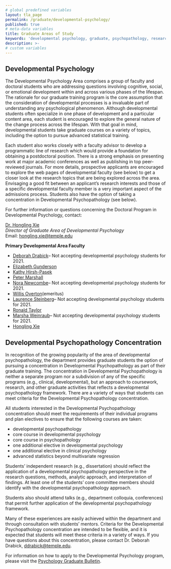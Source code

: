 ```yaml
---
# global predefined variables
layout: tla_page
permalink: /graduate/developmental-psychology/
published: true
# meta-data variables
title: Graduate Areas of Study
keywords: 'developmental psychology, graduate, psychopathology, research'
description: >-
# custom variables
---
```

## Developmental Psychology
The Developmental Psychology Area comprises a group of faculty and doctoral students who are addressing questions involving cognitive, social, or emotional development within and across various phases of the lifespan. The rationale for our graduate training program is the core assumption that the consideration of developmental processes is a invaluable part of understanding any psychological phenomenon. Although developmental students often specialize in one phase of development and a particular content area, each student is encouraged to explore the general nature of the change process across the lifespan. With that goal in mind, developmental students take graduate courses on a variety of topics, including the option to pursue advanced statistical training.

Each student also works closely with a faculty advisor to develop a programmatic line of research which would provide a foundation for obtaining a postdoctoral position. There is a strong emphasis on presenting work at major academic conferences as well as publishing in top peer-reviewed journals. For more details, prospective applicants are encouraged to explore the web pages of developmental faculty (see below) to get a closer look at the research topics that are being explored across the area. Envisaging a good fit between an applicant’s research interests and those of a specific developmental faculty member is a very important aspect of the admissions process. Students also have the option of taking a concentration in Developmental Psychopathology (see below).

For further information or questions concerning the Doctoral Program in Developmental Psychology, contact:

[Dr. Hongling Xie](https://liberalarts.temple.edu/academics/faculty/xie-hongling)<br/>
_Director of Graduate Area of Developmental Psychology_<br/>
Email: [hongling.xie@temple.edu](mailto:hongling.xie@temple.edu)<br/>

**Primary Developmental Area Faculty**

- [Deborah Drabick](https://liberalarts.temple.edu/academics/faculty/drabick-deborah)– Not accepting developmental psychology students for 2021.
- [Elizabeth Gunderson](https://liberalarts.temple.edu/academics/faculty/gunderson-elizabeth)
- [Kathy Hirsh-Pasek](https://liberalarts.temple.edu/academics/faculty/hirsh-pasek-kathryn)
- [Peter Marshall](https://liberalarts.temple.edu/academics/faculty/marshall-peter-j)
- [Nora Newcombe](https://liberalarts.temple.edu/academics/faculty/newcombe-nora)– Not accepting developmental psychology students for 2021.
- [Willis Overton](https://liberalarts.temple.edu/academics/faculty/overton-willis)(emeritus)
- [Laurence Steinberg](https://liberalarts.temple.edu/academics/faculty/steinberg-laurence)– Not accepting developmental psychology students for 2021.
- [Ronald Taylor](https://liberalarts.temple.edu/academics/faculty/taylor-ronald)
- [Marsha Weinraub](https://liberalarts.temple.edu/academics/faculty/weinraub-marsha)– Not accepting developmental psychology students for 2021.
- [Hongling Xie](https://liberalarts.temple.edu/academics/faculty/xie-hongling)

## Developmental Psychopathology Concentration

In recognition of the growing popularity of the area of developmental psychopathology, the department provides graduate students the option of pursuing a concentration in Developmental Psychopathology as part of their graduate training. The concentration in Developmental Psychopathology is neither a separate program nor a subdivision of any of the specific programs (e.g., clinical, developmental), but an approach to coursework, research, and other graduate activities that reflects a developmental psychopathology framework. There are a variety of ways that students can meet criteria for the Developmental Psychopathology concentration.

All students interested in the Developmental Psychopathology concentration should meet the requirements of their individual programs and plan electives to ensure that the following courses are taken:

- developmental psychopathology
- core course in developmental psychology
- core course in psychopathology
- one additional elective in developmental psychology
- one additional elective in clinical psychology
- advanced statistics beyond multivariate regression

Students’ independent research (e.g., dissertation) should reflect the application of a developmental psychopathology perspective in the research questions, methods, analytic approach, and interpretation of findings. At least one of the students’ core committee members should identify with the developmental psychopathology approach.

Students also should attend talks (e.g., department colloquia, conferences) that permit further application of the developmental psychopathology framework.

Many of these experiences are easily achieved within the department and through consultation with students’ mentors. Criteria for the Developmental Psychopathology concentration are intended to be flexible, and it is expected that students will meet these criteria in a variety of ways. If you have questions about this concentration, please contact Dr. Deborah Drabick, [ddrabick@temple.edu](mailto:ddrabick@temple.edu).

For information on how to apply to the Developmental Psychology program, please visit the [Psychology Graduate Bulletin](http://bulletin.temple.edu/graduate/scd/cla/psychology-phd/#admissiontext).
